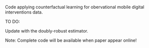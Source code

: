 Code applying counterfactual learning for obervational mobile digital interventions data.

TO DO:

Update with the doubly-robust estimator.

Note:
Complete code will be available when paper appear online!
